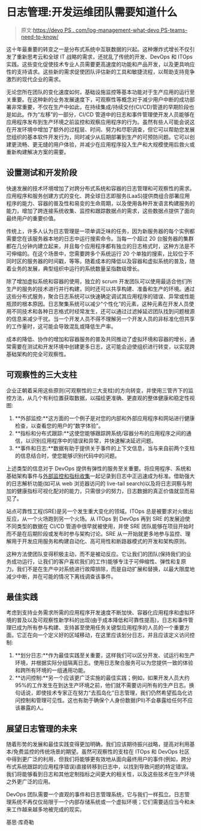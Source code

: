 # 日志管理:开发运维团队需要知道什么

> 原文:[https://devo PS . com/log-management-what-devo PS-teams-need-to-know/](https://devops.com/log-management-what-devops-teams-need-to-know/)

这十年最重要的转变之一是分布式系统中互联数据的兴起。这种爆炸式增长不仅引发了重新思考云和全球 IT 战略的需求，还扰乱了传统的开发、DevOps 和 ITOps 实践。这些变化促使技术专业人员需要更高速度的功能和产品开发，以及更具响应性的支持请求。这些新的需求促使团队评估新的工具和敏捷流程，以帮助支持竞争激烈的现代企业的需求。

无论您所在团队的变化速度如何，基础设施监控等基本功能对于生产应用的运行至关重要。在这种新的业务发展速度下，可观察性等概念对于减少用户中断的成功部署非常重要，不仅在生产中如此，在持续集成/持续交付(CI/CD)管道的早期阶段也是如此。作为“左移”的一部分，CI/CD 管道中的日志和事件管理使开发人员能够在应用程序发布到生产环境之前监控和观察应用程序的行为。虽然有些人可能会说这在开发环境中增加了额外的过程层、时间、努力和尽职调查，但它可以帮助您发展您组织的基本软件开发行为，同时减少从后期部署到生产的可预防问题。它可以创建更流畅、更无缝的用户体验，并减少在应用程序投入生产和大规模使用后救火或重新构建解决方案的需要。

## **设置测试和开发阶段**

快速发展的技术环境增加了对跨分布式系统和容器的日志管理和可观察性的需求。应用程序和服务创建方式的变化、跨全球日志即服务(LaaS)提供商组合部署应用程序的能力、容器的普及性和易变的生命周期，以及使用各种开发语言构建服务的能力，增加了跨连接系统收集、监控和跟踪数据点的需求，这些数据点提供了面向最终用户的重要价值。

传统上，许多人认为日志管理是一项单调乏味的任务，因为新服务器的每个实例都需要您在该服务器本地的日志中运行搜索命令。当每一个超过 20 台服务器的集群都在几分钟内建立起来，并且每个应用程序都有独立的日志格式时，这种方法是不可伸缩的。在这个场景中，您需要跨多个系统运行 20 个单独的搜索，比较位于不同时区的服务器的时间戳，等等。随着成本的降低以及容器和虚拟系统的普及，随着业务的发展，典型组织中运行的系统数量呈指数级增长。

除了增加虚拟系统和容器的使用，独立的 scrum 开发团队可以使用最适合他们所生产的服务的技术进行并行构建，同时还可以共享构建、准备和生产的环境。通过这些分布式服务，聚合日志系统可以快速确定调试其应用程序的错误、异常或性能瓶颈的根本原因。日志聚集系统可以减少“个性化”的元素，这种元素在开发人员使用不同技术和各种日志格式时经常发生，还可以通过过滤掉延迟团队找到问题根源的信息来减少干扰。当一个开发人员不得不理解另一个开发人员的非标准化但共享的工作量时，这可能会导致混乱或降低生产率。

成本的降低、协作的增加和容器服务的普及共同推动了虚拟环境和容器的增长，通常需要在测试和开发环境中创建更多日志，这可能会迫使组织进行转变，以实现跨基础架构的完全可观察性。

## **可观察性的三大支柱**

企业正朝着采用这些原则(可观察性的三大支柱)的方向转变，并使用三管齐下的监控方法，从几个有利位置获取数据，以描绘更准确、更直观的整体健康和稳定性视图:

1.  **外部监控:**这方面的一个例子是对您的内部和外部应用程序和网站进行健康检查，以查看您的用户的“数字体验”。
2.  **指标和分布式跟踪:**这使您能够跟踪跨系统/容器分布的应用程序之间的通信，以识别应用程序中的错误和异常，并快速解决延迟问题。
3.  **事件和日志:**数据有助于提供关于事件的上下文信息，当与来自前两个支柱的信息结合时，使您能够识别代码中的问题。

上述类型的信息对于 DevOps 提供有弹性的服务至关重要。将应用程序、系统和基础架构事件与[外部监控和指标收集](https://www.appoptics.com/custom-metrics-monitoring)一起记录到日志中正迅速成为标准。借助强大的日志解析功能(如可从 web 浏览器访问的 live-tail search)以及将日志洞察与附加的健康指标可视化配对的能力，只需很少的努力，日志数据的真正价值就显而易见了。

站点可靠性工程(SRE)是另一个发生重大变化的领域。ITOps 总是被要求对火做出反应，从一个火场跑到另一个火场。从 ITOps 到 DevOps 再到 SRE 的发展迫使不同类型的数据在 CI/CD 管道中很早就被使用，并使 SRE 团队能够在项目开始时而不是在后期阶段或发布时参与架构讨论。SRE 从一开始就更多地参与监控、理解用于开发应用服务和构建自动化、高可用性和断路器模式的开发和架构原则。

这种方法使团队变得积极主动，而不是被动反应。它让我们的团队(保持我们的业务成功运行，让我们的客户喜欢我们的工作)能够专注于可伸缩性、弹性和复原力。我们不是在生产中对系统进行故障排除，而是自动扩展和替换，以最大限度地减少中断，并在可能的情况下离线调查该事件。

## **最佳实践**

考虑到支持业务需求所需的应用程序开发速度不断加快、容器化应用程序和虚拟环境的普及以及可观察性新学科的出现(由于成本降低和可靠性提高)，日志和事件管理已成为所有参与构建、支持甚至使用任务关键型应用程序的人员的一个重要方面。它正在向一个定义好的区域移动，在这里应该划分日志，并且应该定义访问控制:

1.  **划分日志:**作为最佳实践至关重要，这样我们可以区分开发、试运行和生产环境，并根据实际分组隔离日志。使用日志聚合服务可以为您提供一致的体验和跨所有环境的一组通用功能。
2.  **访问控制:**另一个应该更广泛实施的最佳实践；例如，如果开发人员大约 95%的工作发生在到达生产环境之前，他们就不需要访问所有的生产日志。换句话说，即使技术专家正在努力“去孤岛化”日志管理，我们仍然希望孤岛化访问控制和管理可见性。这也有助于确保个人身份数据(PII)不会暴露给任何不应该暴露的人。

## **展望日志管理的未来**

随着形势的发展和最佳实践变得更加明确，我们应该期待振兴战略，提高对利用基本/免费监控的传统场景的期望。虽然可观察性的支柱在 ITOps 和 DevOps 社区中得到更广泛的利用，但我们将能够更有效地从面向最终用户的事件(例如，跨分布式系统跟踪的应用程序错误)直接转移到日志中，以找到导致问题的特定错误。我们将能够看到日志和其他定制指标之间更大的相关性，以及这些技术在生产环境之外更广泛的应用。

DevOps 团队需要一个直观的事件和日志管理系统，它与我们一样孤立。日志管理系统不再仅仅局限于一个内部存储系统或一个虚拟环境；它们需要适应当今和未来工作越来越多地被完成的现实。

基思·库奇勒